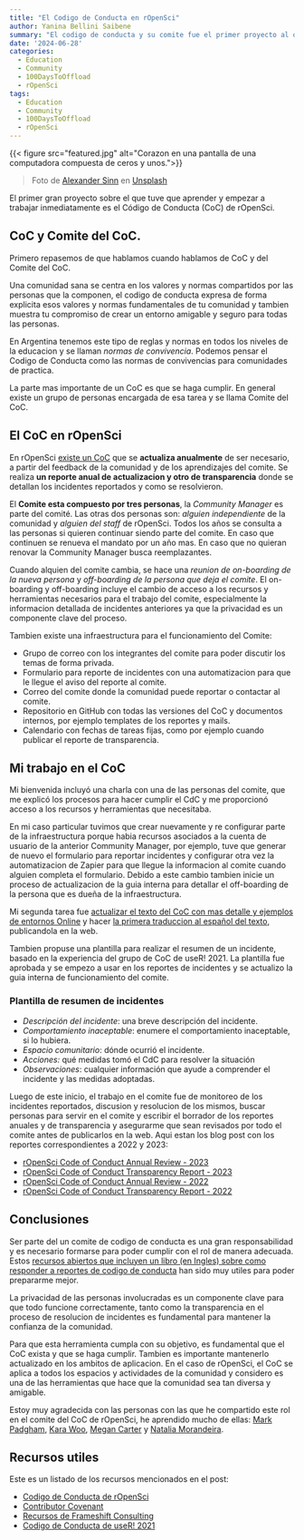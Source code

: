 ```yaml
---
title: "El Codigo de Conducta en rOpenSci"
author: Yanina Bellini Saibene
summary: "El codigo de conducta y su comite fue el primer proyecto al que me sume cuando empece a ser parte de rOpenSci. Aqui un resumen del trabajo que realice estos ultimos dos años en este tema." 
date: '2024-06-28'
categories:
  - Education
  - Community
  - 100DaysToOffload
  - rOpenSci
tags:
  - Education
  - Community
  - 100DaysToOffload
  - rOpenSci
---
```


{{< figure src="featured.jpg" alt="Corazon en una pantalla de una computadora compuesta de ceros y unos.">}}

> Foto de <a href="https://unsplash.com/es/@swimstaralex?utm_content=creditCopyText&utm_medium=referral&utm_source=unsplash">Alexander Sinn</a> en <a href="https://unsplash.com/es/fotos/se-muestra-un-corazon-en-la-pantalla-de-una-computadora-KgLtFCgfC28?utm_content=creditCopyText&utm_medium=referral&utm_source=unsplash">Unsplash</a>
 
El primer gran proyecto sobre el que tuve que aprender y empezar a trabajar inmediatamente es el Código de Conducta (CoC) de rOpenSci. 

## CoC y Comite del CoC. 

Primero repasemos de que hablamos cuando hablamos de CoC y del Comite del CoC. 

Una comunidad sana se centra en los valores y normas compartidos por las personas que la componen, el codigo de conducta expresa de forma explicita esos valores y normas fundamentales de tu comunidad y tambien muestra tu compromiso de crear un entorno amigable y seguro para todas las personas. 

En Argentina tenemos este tipo de reglas y normas en todos los niveles de la educacion y se llaman _normas de convivencia_.  Podemos pensar el Codigo de Conducta como las normas de convivencias para comunidades de practica. 

La parte mas importante de un CoC es que se haga cumplir.  En general existe un grupo de personas encargada de esa tarea y se llama Comite del CoC.

## El CoC en rOpenSci

En rOpenSci [existe un CoC](https://ropensci.org/es/codigo-de-conducta/) que se **actualiza anualmente** de ser necesario, a partir del feedback de la comunidad y de los aprendizajes del comite.  Se realiza **un reporte anual de actualizacion y otro de transparencia** donde se detallan los incidentes reportados y como se resolvieron.

El **Comite esta compuesto por tres personas**, la *Community Manager* es parte del comité.  Las otras dos personas son: *alguien independiente* de la comunidad y *alguien del staff* de rOpenSci.  Todos los años se consulta a las personas si quieren continuar siendo parte del comite.  En caso que continuen se renueva el mandato por un año mas.  En caso que no quieran renovar la Community Manager busca reemplazantes.

Cuando alquien del comite cambia, se hace una *reunion de on-boarding de la nueva persona* y *off-boarding de la persona que deja el comite*.  El on-boarding y off-boarding incluye el cambio de acceso a los recursos y herramientas necesarios para el trabajo del comite, especialmente la informacion detallada de incidentes anteriores ya que la privacidad es un componente clave del proceso.

Tambien existe una infraestructura para el funcionamiento del Comite:

* Grupo de correo con los integrantes del comite para poder discutir los temas de forma privada.
* Formulario para reporte de incidentes con una automatizacion para que le llegue el aviso del reporte al comite.
* Correo del comite donde la comunidad puede reportar o contactar al comite.
* Repositorio en GitHub con todas las versiones del CoC y documentos internos, por ejemplo templates de los reportes y mails.
* Calendario con fechas de tareas fijas, como por ejemplo cuando publicar el reporte de transparencia.

## Mi trabajo en el CoC

Mi bienvenida incluyó una charla con una de las personas del comite, que me explicó los procesos para hacer cumplir el CdC y me proporcionó acceso a los recursos y herramientas que necesitaba.   

En mi caso particular tuvimos que crear nuevamente y re configurar parte de la infraestructura porque habia recursos asociados a la cuenta de usuario de la anterior Community Manager, por ejemplo, tuve que generar de nuevo el formulario para reportar incidentes y configurar otra vez la automatizacion de Zapier para que llegue la informacion al comite cuando alguien completa el formulario.  Debido a este cambio tambien inicie un proceso de actualizacion de la guia interna para detallar el off-boarding de la persona que es dueña de la infraestructura.

Mi segunda tarea fue [actualizar el texto del CoC con mas detalle y ejemplos de entornos Online](https://ropensci.org/blog/2022/07/12/coc-update/) y hacer [la primera traduccion al español del texto](https://ropensci.org/es/codigo-de-conducta/), publicandola en la web.

Tambien propuse una plantilla para realizar el resumen de un incidente, basado en la experiencia del grupo de CoC de useR! 2021.  La plantilla fue aprobada y se empezo a usar en los reportes de incidentes y se actualizo la guia interna de funcionamiento del comite.

### Plantilla de resumen de incidentes

* _Descripción del incidente_: una breve descripción del incidente.
* _Comportamiento inaceptable_: enumere el comportamiento inaceptable, si lo hubiera.
* _Espacio comunitario_: dónde ocurrió el incidente.
* _Acciones:_ qué medidas tomó el CdC para resolver la situación
* _Observaciones_: cualquier información que ayude a comprender el incidente y las medidas adoptadas.

Luego de este inicio, el trabajo en el comite fue de monitoreo de los incidentes reportados, discusion y resolucion de los mismos, buscar personas para servir en el comite y escribir el borrador de los reportes anuales y de transparencia y asegurarme que sean revisados por todo el comite antes de publicarlos en la web. Aqui estan los blog post con los reportes correspondientes a 2022 y 2023:

* [rOpenSci Code of Conduct Annual Review - 2023](https://ropensci.org/blog/2024/03/04/conduct2023/)
* [rOpenSci Code of Conduct Transparency Report - 2023](https://ropensci.org/blog/2024/01/12/transparency2023/)
* [rOpenSci Code of Conduct Annual Review - 2022](https://ropensci.org/blog/2023/01/06/conduct2023/)
* [rOpenSci Code of Conduct Transparency Report - 2022](https://ropensci.org/blog/2023/01/06/transparency2022/)


## Conclusiones

Ser parte del un comite de codigo de conducta es una gran responsabilidad y es necesario formarse para poder cumplir con el rol de manera adecuada. Estos [recursos abiertos que incluyen un libro (en Ingles) sobre como responder a reportes de codigo de conducta](https://frameshiftconsulting.com/resources/code-of-conduct-book/) han sido muy utiles para poder prepararme mejor. 

La privacidad de las personas involucradas es un componente clave para que todo funcione correctamente, tanto como la transparencia en el proceso de resolucion de incidentes es fundamental para mantener la confianza de la comunidad.

Para que esta herramienta cumpla con su objetivo, es fundamental que el CoC exista y que se haga cumplir.  Tambien es importante mantenerlo actualizado en los ambitos de aplicacion.  En el caso de rOpenSci, el CoC se aplica a todos los espacios y actividades de la comunidad y considero es una de las herramientas que hace que la comunidad sea tan diversa y amigable.    

Estoy muy agradecida con las personas con las que he compartido este rol en el comite del CoC de rOpenSci, he aprendido mucho de ellas:  [Mark Padgham](https://ropensci.org/author/mark-padgham/), [Kara Woo](https://ropensci.org/author/kara-woo/), [Megan Carter](https://ropensci.org/author/megan-carter/) y [Natalia Morandeira](https://ropensci.org/author/natalia-morandeira/).   

## Recursos utiles

Este es un listado de los recursos mencionados en el post:

* [Codigo de Conducta de rOpenSci](https://ropensci.org/es/codigo-de-conducta/)
* [Contributor Covenant](https://www.contributor-covenant.org/)
* [Recursos de Frameshift Consulting](https://frameshiftconsulting.com/resources/code-of-conduct-book/)
* [Codigo de Conducta de useR! 2021](https://user2021.r-project.org/coc/)